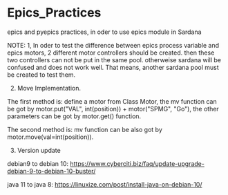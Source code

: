 # Epics_Practices
epics and pyepics practices, in oder to use epics module in Sardana 

NOTE:
1, In oder to test the difference between epics process variable and epics motors, 2 different motor controllers should be created. then these two controllers can not be put in the same pool. otherweise sardana will be confused and does not work well.  That means, another sardana pool must be created to test them.

2. Move Implementation.

  The first method is:
 define a motor from Class Motor, the mv function can be got by motor.put("VAL", int(position)) + motor("SPMG", "Go"), the other parameters can be got by motor.get() function.
  
  The second method is:
 mv function can be also got by motor.move(val=int(position)).



3. Version update

debian9 to debian 10:
https://www.cyberciti.biz/faq/update-upgrade-debian-9-to-debian-10-buster/


java 11 to java 8:
https://linuxize.com/post/install-java-on-debian-10/
